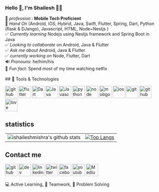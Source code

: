### Hello 👋, I'm Shailesh 🙋‍♂️

:art: _profession_ : **Mobile Tech Proficient** <br/> :racehorse: _Hand On_ (Android, iOS, Hybrid, Java, Swift, Flutter, Spring, Dart, Python (flask & DJango), Javascript, HTML, Node~Nestjs )<br />:white_check_mark: _Currently learning_ Nodejs using Nestjs framework and Spring Boot in Java<br />:white_check_mark: _Looking to collaborate_ on Android, Java & Flutter<br/>:white_check_mark: _Ask me about_ Android, Java & Flutter<br/>:white_check_mark: _currently working on_  Node, Flutter, Dart<br/>:loud_sound: _Pronouns_: he/him/his <br/>:tada: _Fun fact_: Spend most of my time watching netfix <br/><br/>## 🔭 Tools & Technologies

[<img src='https://github.com/ishaileshmishra/ishaileshmishra/blob/master/icons/android.png' alt='github' height='40'>](https://github.com/ishaileshmishra) [<img src='https://github.com/ishaileshmishra/ishaileshmishra/blob/master/icons/flutter.png' alt='flutter' height='40'>](https://github.com/ishaileshmishra) [<img src='https://github.com/ishaileshmishra/ishaileshmishra/blob/master/icons/dart.png' alt='Dart' height='40'>](https://github.com/ishaileshmishra)
 [<img src='https://github.com/ishaileshmishra/ishaileshmishra/blob/master/icons/java.png' alt='Java' height='40'>](https://github.com/ishaileshmishra) [<img src='https://github.com/ishaileshmishra/ishaileshmishra/blob/master/icons/javascript.png' alt='Javascript' height='40'>](https://github.com/ishaileshmishra) [<img src='https://github.com/ishaileshmishra/ishaileshmishra/blob/master/icons/python.png' alt='python' height='40'>](https://github.com/ishaileshmishra) [<img src='https://github.com/ishaileshmishra/ishaileshmishra/blob/master/icons/nodejs.png' alt='node' height='40'>](https://github.com/ishaileshmishra) [<img src='https://github.com/ishaileshmishra/ishaileshmishra/blob/master/icons/mongodb.png' alt='mobgodb' height='40'>](https://github.com/ishaileshmishra) [<img src='https://github.com/ishaileshmishra/ishaileshmishra/blob/master/icons/ios-logo.png' alt='ios' height='40'>](https://github.com/ishaileshmishra) [<img src='https://github.com/ishaileshmishra/ishaileshmishra/blob/master/icons/git.png' alt='git' height='40'>](https://github.com/ishaileshmishra) [<img src='https://github.com/ishaileshmishra/ishaileshmishra/blob/master/icons/github.png' alt='github' height='40'>](https://github.com/ishaileshmishra) [<img src='https://github.com/ishaileshmishra/ishaileshmishra/blob/master/icons/love.png' alt='love' height='40'>](https://github.com/ishaileshmishra)


## statistics

|       |  |
| :----: |    :----:   |
| ![ishaileshmishra's github stats](https://github-readme-stats.vercel.app/api?username=ishaileshmishra&show_icons=true&theme=radical)| [![Top Langs](https://github-readme-stats.vercel.app/api/top-langs/?username=ishaileshmishra)](https://github.com/anuraghazra/github-readme-stats)|


## Contact me

[<img src='https://img.icons8.com/color/2x/github--v1.png' alt='github' height='40'>](https://github.com/ishaileshmishra) [<img src='https://cdn.jsdelivr.net/npm/simple-icons@3.0.1/icons/dev-dot-to.svg' alt='dev' height='40'>](https://dev.to/ishaileshmishra) [<img src='https://img.icons8.com/color/2x/linkedin.png' alt='linkedin' height='40'>](https://www.linkedin.com/in/ishaileshmishra/) [<img src='https://img.icons8.com/color/2x/twitter.png' alt='twitter' height='40'>](https://twitter.com/ishailesh18)  [<img src='https://img.icons8.com/color/2x/facebook-new.png' alt='facebook' height='40'>](https://www.facebook.com/ishaileshmishra)  [<img src='https://img.icons8.com/color/2x/youtube-play.png' alt='youtube' height='40'>](https://www.youtube.com/channel/ishaileshmishra) [<img src='https://img.icons8.com/color/2x/medium-logo.png' alt='Medium' height='40'>](https://medium.com/@ishaileshmishra) 


💻 Active Learning, 🤝 Teamwork, 👨‍ Problem Solving
